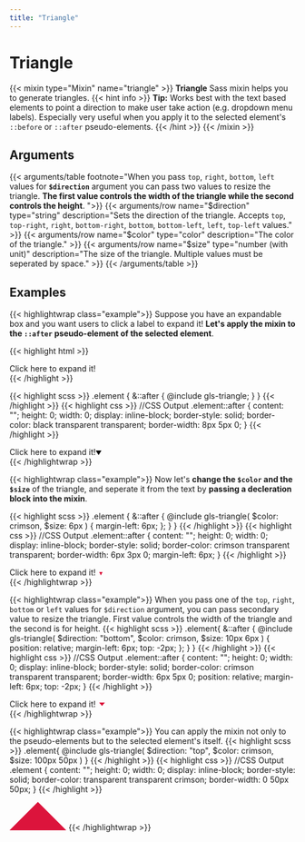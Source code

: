 ```yaml
---
title: "Triangle"
---
```


# Triangle

{{< mixin type="Mixin" name="triangle" >}}
**Triangle** Sass mixin helps you to generate triangles.
{{< hint info >}}
**Tip:** Works best with the text based elements to point a direction to make user take action (e.g. dropdown menu labels). Especially very useful when you apply it to the selected element's `::before` or `::after` pseudo-elements.
{{< /hint >}}
{{< /mixin >}}

## Arguments

{{< arguments/table footnote="When you pass `top`, `right`, `bottom`, `left` values for **`$direction`** argument you can pass two values to resize the triangle. **The first value controls the width of the triangle while the second controls the height**. ">}}
    {{< arguments/row name="$direction" type="string" description="Sets the direction of the triangle. Accepts `top`, `top-right`, `right`, `bottom-right`, `bottom`, `bottom-left`, `left`, `top-left` values." >}}
    {{< arguments/row name="$color" type="color" description="The color of the triangle." >}}
    {{< arguments/row name="$size" type="number (with unit)" description="The size of the triangle. Multiple values must be seperated by space." >}}
{{< /arguments/table >}}

## Examples

{{< highlightwrap class="example">}}
Suppose you have an expandable box and you want users to click a label to expand it! **Let's apply the mixin to the `::after` pseudo-element of the selected element**.

{{< highlight html >}}
<div class="element">Click here to expand it!</div>
{{< /highlight >}}

{{< highlight scss >}}
.element {
    &::after {
        @include gls-triangle;
    }
}
{{< /highlight >}}
{{< highlight css >}}
//CSS Output
.element::after {
    content: "";
    height: 0;
    width: 0;
    display: inline-block;
    border-style: solid;
    border-color: black transparent transparent;
    border-width: 8px 5px 0;
}
{{< /highlight >}}
<style>
.element.example01::after {
    content: "";
    height: 0;
    width: 0;
    display: inline-block;
    border-style: solid;
    border-color: black transparent transparent;
    border-width: 8px 5px 0;
}
</style>
<div class="element example01">Click here to expand it!</div>
{{< /highlightwrap >}}

{{< highlightwrap class="example">}}
Now let's **change the `$color` and the `$size`** of the triangle, and seperate it from the text by **passing a decleration block into the mixin**.

{{< highlight scss >}}
.element {
    &::after {
        @include gls-triangle(
            $color: crimson,
            $size: 6px
        ) {
            margin-left: 6px;
        };
    }
}
{{< /highlight >}}
{{< highlight css >}}
//CSS Output
.element::after {
    content: "";
    height: 0;
    width: 0;
    display: inline-block;
    border-style: solid;
    border-color: crimson transparent transparent;
    border-width: 6px 3px 0;
    margin-left: 6px;
}
{{< /highlight >}}
<style>
.element.example02::after {
    content: "";
    height: 0;
    width: 0;
    display: inline-block;
    border-style: solid;
    border-color: crimson transparent transparent;
    border-width: 6px 3px 0;
    margin-left: 6px;
}
</style>
<div class="element example02">Click here to expand it!</div>
{{< /highlightwrap >}}

{{< highlightwrap class="example">}}
When you pass one of the `top`, `right`, `bottom` or `left` values for `$direction` argument, you can pass secondary value to resize the triangle. First value controls the width of the triangle and the second is for height.
{{< highlight scss >}}
.element{
    &::after {
        @include gls-triangle(
            $direction: "bottom",
            $color: crimson,
            $size: 10px 6px
        ) {
            position: relative;
            margin-left: 6px;
            top: -2px;
        };
    }
}
{{< /highlight >}}
{{< highlight css >}}
//CSS Output
.element::after {
    content: "";
    height: 0;
    width: 0;
    display: inline-block;
    border-style: solid;
    border-color: crimson transparent transparent;
    border-width: 6px 5px 0;
    position: relative;
    margin-left: 6px;
    top: -2px;
}
{{< /highlight >}}
<style>
.element.example03::after {
    content: "";
    height: 0;
    width: 0;
    display: inline-block;
    border-style: solid;
    border-color: crimson transparent transparent;
    border-width: 6px 5px 0;
    position: relative;
    margin-left: 6px;
    top: -2px;
}
</style>
<div class="element example03">Click here to expand it!</div>
{{< /highlightwrap >}}

{{< highlightwrap class="example">}}
You can apply the mixin not only to the pseudo-elements but to the selected element's itself.
{{< highlight scss >}}
.element{
    @include gls-triangle(
        $direction: "top",
        $color: crimson,
        $size: 100px 50px
    )
}
{{< /highlight >}}
{{< highlight css >}}
//CSS Output
.element {
    content: "";
    height: 0;
    width: 0;
    display: inline-block;
    border-style: solid;
    border-color: transparent transparent crimson;
    border-width: 0 50px 50px;
}
{{< /highlight >}}
<style>
.element.example04 {
  content: "";
  height: 0;
  width: 0;
  display: inline-block;
  border-style: solid;
  border-color: transparent transparent crimson;
  border-width: 0 50px 50px;
}
</style>
<div class="element example04"></div>
{{< /highlightwrap >}}
